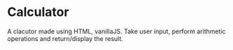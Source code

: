 # Calculator

A clacutor made using HTML, vanillaJS. Take user input, perform arithmetic operations and return/display the result.
